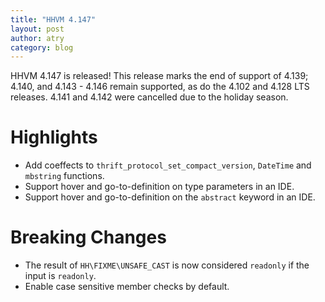 ```yaml
---
title: "HHVM 4.147"
layout: post
author: atry
category: blog
---
```


HHVM 4.147 is released! This release marks the end of support of 4.139;
4.140, and 4.143 - 4.146 remain supported, as do the 4.102 and 4.128 LTS releases.
4.141 and 4.142 were cancelled due to the holiday season.

# Highlights

- Add coeffects to `thrift_protocol_set_compact_version`, `DateTime` and `mbstring` functions.
- Support hover and go-to-definition on type parameters in an IDE.
- Support hover and go-to-definition on the `abstract` keyword in an IDE.

# Breaking Changes

- The result of `HH\FIXME\UNSAFE_CAST` is now considered `readonly` if the input is `readonly`.
- Enable case sensitive member checks by default.
